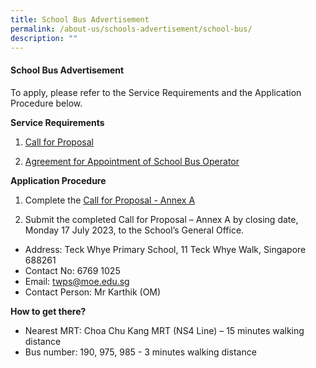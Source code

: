 ```yaml
---
title: School Bus Advertisement
permalink: /about-us/schools-advertisement/school-bus/
description: ""
---
```

#### School Bus Advertisement

To apply, please refer to the Service Requirements and the Application Procedure below.

**Service Requirements**
1.	[Call for Proposal](/files/School%20Bus%20Services/School%20Bus%20Ads/call%20for%20proposals%20by%20school.pdf)
 
2.	[Agreement for Appointment of School Bus Operator](/files/School%20Bus%20Services/School%20Bus%20Ads/agreement%20for%20appointment%20of%20school%20bus%20operator.pdf)

**Application Procedure**

1. Complete the [Call for Proposal - Annex A](/files/School%20Bus%20Services/School%20Bus%20Ads/call%20for%20proposal%20-%20annex%20a.pdf)

2. Submit the completed Call for Proposal – Annex A by closing date, Monday 17 July 2023, to the School’s General Office.

* Address: Teck Whye Primary School, 11 Teck Whye Walk, Singapore 688261
* Contact No: 6769 1025
* Email: [twps@moe.edu.sg](mailto:twps@moe.edu.sg)
* Contact Person: Mr Karthik (OM)


**How to get there?**
* Nearest MRT: Choa Chu Kang MRT (NS4 Line) – 15 minutes walking distance
* Bus number: 190, 975, 985 - 3 minutes walking distance